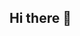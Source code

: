 ## Hi there 👋

<!--
**AlainDLC/AlainDLC** is a ✨ _special_ ✨ repository because its `README.md` (this file) appears on your GitHub profile.

[![Anurag's GitHub stats](https://github-readme-stats.vercel.app/api?username=AlainDLC/AlainDLC)](https://github.com/anuraghazra/github-readme-stats)
